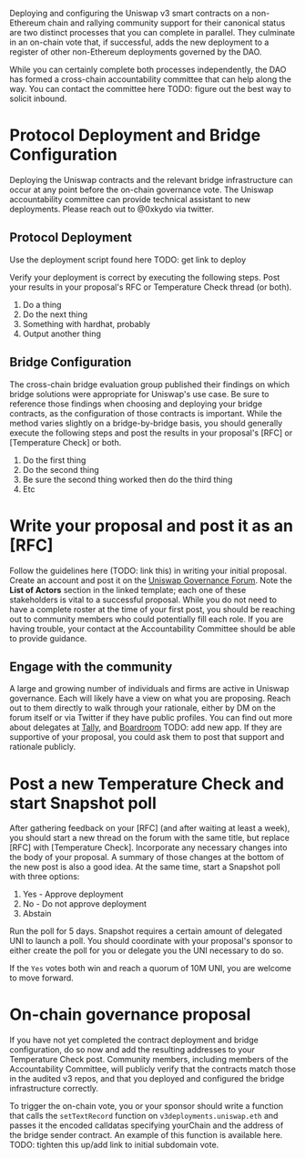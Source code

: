 
Deploying and configuring the Uniswap v3 smart contracts on a non-Ethereum chain and rallying community support for their canonical status are two distinct processes that you can complete in parallel. They culminate in an on-chain vote that, if successful, adds the new deployment to a register of other non-Ethereum deployments governed by the DAO.

While you can certainly complete both processes independently, the DAO has formed a cross-chain accountability committee that can help along the way. You can contact the committee here TODO: figure out the best way to solicit inbound.
# Protocol Deployment and Bridge Configuration
Deploying the Uniswap contracts and the relevant bridge infrastructure can occur at any point before the on-chain governance vote. The Uniswap accountability committee can provide technical assistant to new deployments. Please reach out to @0xkydo via twitter.

## Protocol Deployment
Use the deployment script found here TODO: get link to deploy

Verify your deployment is correct by executing the following steps. Post your results in your proposal's RFC or Temperature Check thread (or  both).
1. Do a thing
2. Do the next thing
3. Something with hardhat, probably
4. Output another thing

## Bridge Configuration
The cross-chain bridge evaluation group published their findings on which bridge solutions were appropriate for Uniswap's use case. Be sure to reference those findings when choosing and deploying your bridge contracts, as the configuration of those contracts is important. While the method varies slightly on a bridge-by-bridge basis, you should generally execute the following steps and post the results in your proposal's [RFC] or [Temperature Check] or both.
1. Do the first thing
2. Do the second thing
3. Be sure the second thing worked then do the third thing
4. Etc

# Write your proposal and post it as an [RFC]
Follow the guidelines here (TODO: link this) in writing your initial proposal. Create an account and post it on the [Uniswap Governance Forum](https://gov.uniswap.org/). Note the **List of Actors** section in the linked template; each one of these stakeholders is vital to a successful proposal. While you do not need to have a complete roster at the time of your first post, you should be reaching out to community members who could potentially fill each role. If you are having trouble, your contact at the Accountability Committee should be able to provide guidance.


## Engage with the community
A large and growing number of individuals and firms are active in Uniswap governance. Each will likely have a view on what you are proposing. Reach out to them directly to walk through your rationale, either by DM on the forum itself or via Twitter if they have public profiles. You can find out more about delegates at [Tally](https://tally.xyz/gov/uniswap), and [Boardroom](https://boardroom.io/uniswap/proposals) TODO: add new app. If they are supportive of your proposal, you could ask them to post that support and rationale publicly.

# Post a new Temperature Check and start Snapshot poll
After gathering feedback on your [RFC] (and after waiting at least a week), you should start a new thread on the forum with the same title, but replace [RFC] with [Temperature Check]. Incorporate any necessary changes into the body of your proposal. A summary of those changes at the bottom of the new post is also a good idea. At the same time, start a Snapshot poll with three options:
1. Yes - Approve deployment
2. No - Do not approve deployment
3. Abstain

Run the poll for 5 days. Snapshot requires a certain amount of delegated UNI to launch a poll. You should coordinate with your proposal's sponsor to either create the poll for you or delegate you the UNI necessary to do so.

If the `Yes` votes both win and reach a quorum of 10M UNI, you are welcome to move forward.

# On-chain governance proposal
If you have not yet completed the contract deployment and bridge configuration, do so now and add the resulting addresses to your Temperature Check post. Community members, including members of the Accountability Committee, will publicly verify that the contracts match those in the audited v3 repos, and that you deployed and configured the bridge infrastructure correctly.

To trigger the on-chain vote, you or your sponsor should write a function that calls the `setTextRecord` function on `v3deployments.uniswap.eth` and passes it the encoded calldatas specifying yourChain and the address of the bridge sender contract. An example of this function is available here. TODO: tighten this up/add link to initial subdomain vote.
